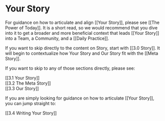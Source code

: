 # Your Story
For guidance on how to articulate and align [[Your Story]], please see [[The Power of Today]]. It is a short read, so we would recommend that you dive into it to get a broader and more beneficial context that leads [[Your Story]] into a Team, a Community, and a [[Daily Practice]]. 

If you want to skip directly to the content on Story, start with [[3.0 Story]]. It will begin to contextualize how Your Story and Our Story fit with the [[Meta Story]]. 

If you want to skip to any of those sections directly, please see: 

[[3.1 Your Story]]  
[[3.2 The Meta Story]]  
[[3.3 Our Story]]  

If you are simply looking for guidance on how to articulate [[Your Story]], you can jump straight to: 

[[3.4 Writing Your Story]]  

